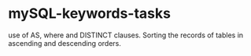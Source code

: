 # mySQL-keywords-tasks
use of AS, where and DISTINCT clauses. Sorting the records of tables in ascending and descending orders.
